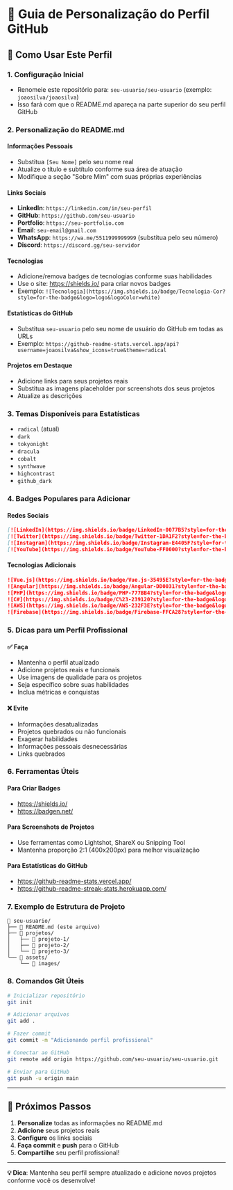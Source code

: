 # 📝 Guia de Personalização do Perfil GitHub

## 🎯 Como Usar Este Perfil

### 1. **Configuração Inicial**
- Renomeie este repositório para: `seu-usuario/seu-usuario` (exemplo: `joaosilva/joaosilva`)
- Isso fará com que o README.md apareça na parte superior do seu perfil GitHub

### 2. **Personalização do README.md**

#### **Informações Pessoais**
- Substitua `[Seu Nome]` pelo seu nome real
- Atualize o título e subtítulo conforme sua área de atuação
- Modifique a seção "Sobre Mim" com suas próprias experiências

#### **Links Sociais**
- **LinkedIn**: `https://linkedin.com/in/seu-perfil`
- **GitHub**: `https://github.com/seu-usuario`
- **Portfolio**: `https://seu-portfolio.com`
- **Email**: `seu-email@gmail.com`
- **WhatsApp**: `https://wa.me/5511999999999` (substitua pelo seu número)
- **Discord**: `https://discord.gg/seu-servidor`

#### **Tecnologias**
- Adicione/remova badges de tecnologias conforme suas habilidades
- Use o site: https://shields.io/ para criar novos badges
- Exemplo: `![Tecnologia](https://img.shields.io/badge/Tecnologia-Cor?style=for-the-badge&logo=logo&logoColor=white)`

#### **Estatísticas do GitHub**
- Substitua `seu-usuario` pelo seu nome de usuário do GitHub em todas as URLs
- Exemplo: `https://github-readme-stats.vercel.app/api?username=joaosilva&show_icons=true&theme=radical`

#### **Projetos em Destaque**
- Adicione links para seus projetos reais
- Substitua as imagens placeholder por screenshots dos seus projetos
- Atualize as descrições

### 3. **Temas Disponíveis para Estatísticas**
- `radical` (atual)
- `dark`
- `tokyonight`
- `dracula`
- `cobalt`
- `synthwave`
- `highcontrast`
- `github_dark`

### 4. **Badges Populares para Adicionar**

#### **Redes Sociais**
```markdown
[![LinkedIn](https://img.shields.io/badge/LinkedIn-0077B5?style=for-the-badge&logo=linkedin&logoColor=white)](https://linkedin.com/in/seu-perfil)
[![Twitter](https://img.shields.io/badge/Twitter-1DA1F2?style=for-the-badge&logo=twitter&logoColor=white)](https://twitter.com/seu-usuario)
[![Instagram](https://img.shields.io/badge/Instagram-E4405F?style=for-the-badge&logo=instagram&logoColor=white)](https://instagram.com/seu-usuario)
[![YouTube](https://img.shields.io/badge/YouTube-FF0000?style=for-the-badge&logo=youtube&logoColor=white)](https://youtube.com/@seu-canal)
```

#### **Tecnologias Adicionais**
```markdown
![Vue.js](https://img.shields.io/badge/Vue.js-35495E?style=for-the-badge&logo=vue.js&logoColor=4FC08D)
![Angular](https://img.shields.io/badge/Angular-DD0031?style=for-the-badge&logo=angular&logoColor=white)
![PHP](https://img.shields.io/badge/PHP-777BB4?style=for-the-badge&logo=php&logoColor=white)
![C#](https://img.shields.io/badge/C%23-239120?style=for-the-badge&logo=c-sharp&logoColor=white)
![AWS](https://img.shields.io/badge/AWS-232F3E?style=for-the-badge&logo=amazon-aws&logoColor=white)
![Firebase](https://img.shields.io/badge/Firebase-FFCA28?style=for-the-badge&logo=firebase&logoColor=black)
```

### 5. **Dicas para um Perfil Profissional**

#### **✅ Faça**
- Mantenha o perfil atualizado
- Adicione projetos reais e funcionais
- Use imagens de qualidade para os projetos
- Seja específico sobre suas habilidades
- Inclua métricas e conquistas

#### **❌ Evite**
- Informações desatualizadas
- Projetos quebrados ou não funcionais
- Exagerar habilidades
- Informações pessoais desnecessárias
- Links quebrados

### 6. **Ferramentas Úteis**

#### **Para Criar Badges**
- https://shields.io/
- https://badgen.net/

#### **Para Screenshots de Projetos**
- Use ferramentas como Lightshot, ShareX ou Snipping Tool
- Mantenha proporção 2:1 (400x200px) para melhor visualização

#### **Para Estatísticas do GitHub**
- https://github-readme-stats.vercel.app/
- https://github-readme-streak-stats.herokuapp.com/

### 7. **Exemplo de Estrutura de Projeto**
```
📁 seu-usuario/
├── 📄 README.md (este arquivo)
├── 📁 projetos/
│   ├── 📁 projeto-1/
│   ├── 📁 projeto-2/
│   └── 📁 projeto-3/
└── 📁 assets/
    └── 📁 images/
```

### 8. **Comandos Git Úteis**
```bash
# Inicializar repositório
git init

# Adicionar arquivos
git add .

# Fazer commit
git commit -m "Adicionando perfil profissional"

# Conectar ao GitHub
git remote add origin https://github.com/seu-usuario/seu-usuario.git

# Enviar para GitHub
git push -u origin main
```

---

## 🎉 Próximos Passos

1. **Personalize** todas as informações no README.md
2. **Adicione** seus projetos reais
3. **Configure** os links sociais
4. **Faça commit** e **push** para o GitHub
5. **Compartilhe** seu perfil profissional!

---

**💡 Dica**: Mantenha seu perfil sempre atualizado e adicione novos projetos conforme você os desenvolve!
